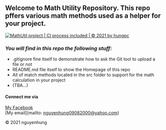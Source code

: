 ## Welcome to Math Utility Repository. This repo pffers various math methods used as a helper for your project.

[![MathUtil project | CI process included | © 2021 by hungpc](https://github.com/nguyenhung0908/math-util/actions/workflows/mathutil-ci-actions.yml/badge.svg)](https://github.com/nguyenhung0908/math-util/actions/workflows/mathutil-ci-actions.yml)

### *_You will find in this repo the following stuff:_*
* .gitignore fine itself to demonstrate how to ask the Git tool to upload a file or not
* README.md file itself to show the Homepage of this repo
* All of match methods located in the src folder to support for the math calculation in your project
* (TBA...)

#### Connect me via
[My Facebook](https://www.facebook.com/nguyenhung0908)  
[My email](mailto: nguyenhung09082000@yahoo.com)

© 2021 nguyenhung


